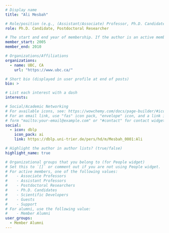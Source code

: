 ```yaml
---
# Display name
title: "Ali Mesbah"

# Role/position (e.g., (Assistant/Associate) Professor, Ph.D. Candidate)
role: Ph.D. Candidate, Postdoctoral Researcher

# The start and end year of membership. If the author is an active member, leave member_end empty. Otherwise, fill in.
member_start: 2005
member_end: 2010

# Organizations/Affiliations
organizations:
  - name: UBC, CA
    url: "https://www.ubc.ca/"

# Short bio (displayed in user profile at end of posts)
bio: >

# List each interest with a dash
interests:

# Social/Academic Networking
# For available icons, see: https://wowchemy.com/docs/page-builder/#icons
# For an email link, use "fas" icon pack, "envelope" icon, and a link in the
# form "mailto:your-email@example.com" or "#contact" for contact widget.
social:
  - icon: dblp
    icon_pack: ai
    link: https://dblp.uni-trier.de/pers/hd/m/Mesbah_0001:Ali

# Highlight the author in author lists? (true/false)
highlight_name: true

# Organizational groups that you belong to (for People widget)
# Set this to `[]` or comment out if you are not using People widget.
# For active members, one of the following values: 
#    - Associate Professors
#    - Assistant Professors
#    - Postdoctoral Researchers
#    - Ph.D. Candidates
#    - Scientific Developers
#    - Guests
#    - Support
# For alumni, use the following value:
#    - Member Alumni
user_groups:
  - Member Alumni
---
```

